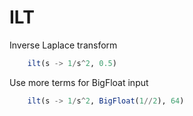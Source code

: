 # ILT

Inverse Laplace transform

```julia
    ilt(s -> 1/s^2, 0.5)
```

Use more terms for BigFloat input

```julia
    ilt(s -> 1/s^2, BigFloat(1//2), 64)
```
	
